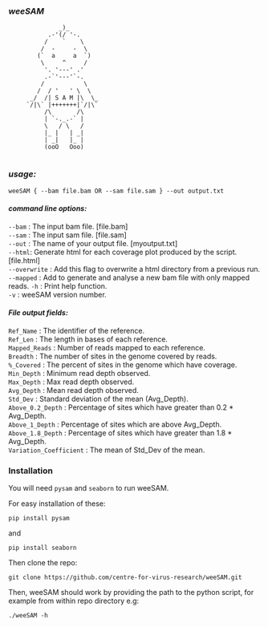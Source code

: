 ### _weeSAM_  
```  
              _)_
           .-'(/ '-.
          /    `    \
         /  -     -  \
        (`  a     a  `)
         \     ^     /
          '. '---' .'
          .-`'---'`-.
         /           \
        /  / '   ' \  \
      _/  /| S A M |\  \_
     `/|\` |+++++++|`/|\`
          /\       /\
          | `-._.-` |
          \   / \   /
          |_ |   | _|
          | _|   |_ |
          (ooO   Ooo)


``` 

### _usage:_ ### 
``weeSAM { --bam file.bam OR --sam file.sam } --out output.txt `` 


#### _command line options:_   ####  
`--bam` : The input bam file. [file.bam]   
`--sam` : The input sam file. [file.sam]   
`--out` : The name of your output file. [myoutput.txt]     
`--html`: Generate html for each coverage plot produced by the script. [file.html]      
`--overwrite`	: Add this flag to overwrite a html directory from a previous run.
`--mapped`    : Add to generate and analyse a new bam file with only mapped reads.
`-h`    : Print help function.   
`-v`	: weeSAM version number.

#### _File output fields:_  ####  
`Ref_Name` : The identifier of the reference.  
`Ref_Len` : The length in bases of each reference.  
`Mapped_Reads` : Number of reads mapped to each reference.  
`Breadth` : The number of sites in the genome covered by reads.  
`%_Covered` : The percent of sites in the genome which have coverage.  
`Min_Depth` : Minimum read depth observed.  
`Max_Depth` : Max read depth observed.  
`Avg_Depth` : Mean read depth observed.  
`Std_Dev` : Standard deviation of the mean (Avg_Depth).  
`Above_0.2_Depth` : Percentage of sites which have greater than 0.2 * Avg_Depth.  
`Above_1_Depth` : Percentage of sites which are above Avg_Depth.  
`Above_1.8_Depth` : Percentage of sites which have greater than 1.8 * Avg_Depth.  
`Variation_Coefficient` : The mean of Std_Dev of the mean.  


### Installation

You will need `pysam` and `seaborn` to run weeSAM.

For easy installation of these:

``pip install pysam``

and 

``pip install seaborn``

Then clone the repo:

``git clone https://github.com/centre-for-virus-research/weeSAM.git ``

Then, weeSAM should work by providing the path to the python script, for example from within repo directory e.g:

``./weeSAM -h``



 